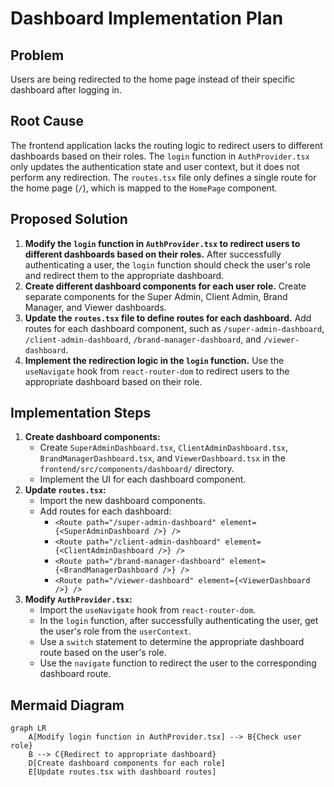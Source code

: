 # Dashboard Implementation Plan

## Problem

Users are being redirected to the home page instead of their specific dashboard after logging in.

## Root Cause

The frontend application lacks the routing logic to redirect users to different dashboards based on their roles. The `login` function in `AuthProvider.tsx` only updates the authentication state and user context, but it does not perform any redirection. The `routes.tsx` file only defines a single route for the home page (`/`), which is mapped to the `HomePage` component.

## Proposed Solution

1.  **Modify the `login` function in `AuthProvider.tsx` to redirect users to different dashboards based on their roles.** After successfully authenticating a user, the `login` function should check the user's role and redirect them to the appropriate dashboard.
2.  **Create different dashboard components for each user role.** Create separate components for the Super Admin, Client Admin, Brand Manager, and Viewer dashboards.
3.  **Update the `routes.tsx` file to define routes for each dashboard.** Add routes for each dashboard component, such as `/super-admin-dashboard`, `/client-admin-dashboard`, `/brand-manager-dashboard`, and `/viewer-dashboard`.
4.  **Implement the redirection logic in the `login` function.** Use the `useNavigate` hook from `react-router-dom` to redirect users to the appropriate dashboard based on their role.

## Implementation Steps

1.  **Create dashboard components:**
    *   Create `SuperAdminDashboard.tsx`, `ClientAdminDashboard.tsx`, `BrandManagerDashboard.tsx`, and `ViewerDashboard.tsx` in the `frontend/src/components/dashboard/` directory.
    *   Implement the UI for each dashboard component.
2.  **Update `routes.tsx`:**
    *   Import the new dashboard components.
    *   Add routes for each dashboard:
        *   `<Route path="/super-admin-dashboard" element={<SuperAdminDashboard />} />`
        *   `<Route path="/client-admin-dashboard" element={<ClientAdminDashboard />} />`
        *   `<Route path="/brand-manager-dashboard" element={<BrandManagerDashboard />} />`
        *   `<Route path="/viewer-dashboard" element={<ViewerDashboard />} />`
3.  **Modify `AuthProvider.tsx`:**
    *   Import the `useNavigate` hook from `react-router-dom`.
    *   In the `login` function, after successfully authenticating the user, get the user's role from the `userContext`.
    *   Use a `switch` statement to determine the appropriate dashboard route based on the user's role.
    *   Use the `navigate` function to redirect the user to the corresponding dashboard route.

## Mermaid Diagram

```mermaid
graph LR
    A[Modify login function in AuthProvider.tsx] --> B{Check user role}
    B --> C{Redirect to appropriate dashboard}
    D[Create dashboard components for each role]
    E[Update routes.tsx with dashboard routes]